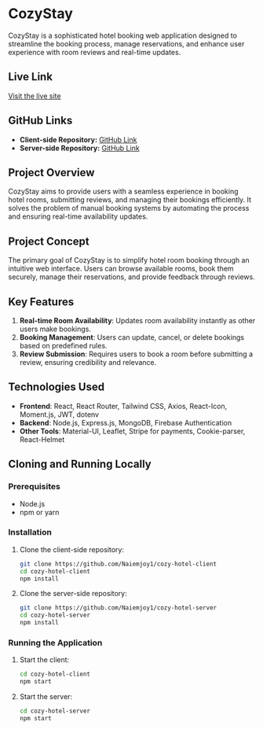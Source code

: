 # CozyStay

CozyStay is a sophisticated hotel booking web application designed to streamline the booking process, manage reservations, and enhance user experience with room reviews and real-time updates.

## Live Link

[Visit the live site](https://cozystay-hotel-booking.web.app)

## GitHub Links

- **Client-side Repository:** [GitHub Link](https://github.com/Naiemjoy1/cozy-hotel-client)
- **Server-side Repository:** [GitHub Link](https://github.com/Naiemjoy1/cozy-hotel-server)

## Project Overview

CozyStay aims to provide users with a seamless experience in booking hotel rooms, submitting reviews, and managing their bookings efficiently. It solves the problem of manual booking systems by automating the process and ensuring real-time availability updates.

## Project Concept

The primary goal of CozyStay is to simplify hotel room booking through an intuitive web interface. Users can browse available rooms, book them securely, manage their reservations, and provide feedback through reviews.

## Key Features

1. **Real-time Room Availability**: Updates room availability instantly as other users make bookings.
2. **Booking Management**: Users can update, cancel, or delete bookings based on predefined rules.
3. **Review Submission**: Requires users to book a room before submitting a review, ensuring credibility and relevance.

## Technologies Used

- **Frontend**: React, React Router, Tailwind CSS, Axios, React-Icon, Moment.js, JWT, dotenv
- **Backend**: Node.js, Express.js, MongoDB, Firebase Authentication
- **Other Tools**: Material-UI, Leaflet, Stripe for payments, Cookie-parser, React-Helmet

## Cloning and Running Locally

### Prerequisites

- Node.js
- npm or yarn

### Installation

1. Clone the client-side repository:

   ```sh
   git clone https://github.com/Naiemjoy1/cozy-hotel-client
   cd cozy-hotel-client
   npm install
   ```

2. Clone the server-side repository:

   ```sh
   git clone https://github.com/Naiemjoy1/cozy-hotel-server
   cd cozy-hotel-server
   npm install
   ```

### Running the Application

1. Start the client:

   ```sh
   cd cozy-hotel-client
   npm start
   ```

2. Start the server:

   ```sh
   cd cozy-hotel-server
   npm start
   ```

